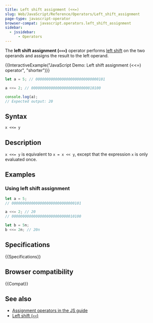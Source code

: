 ```yaml
---
title: Left shift assignment (<<=)
slug: Web/JavaScript/Reference/Operators/Left_shift_assignment
page-type: javascript-operator
browser-compat: javascript.operators.left_shift_assignment
sidebar:
  - jssidebar:
      - Operators
---
```


The **left shift assignment (`<<=`)** operator performs [left shift](/en-US/docs/Web/JavaScript/Reference/Operators/Left_shift) on the two operands and assigns the result to the left operand.

{{InteractiveExample("JavaScript Demo: Left shift assignment (<<=) operator", "shorter")}}

```js interactive-example
let a = 5; // 00000000000000000000000000000101

a <<= 2; // 00000000000000000000000000010100

console.log(a);
// Expected output: 20
```

## Syntax

```js-nolint
x <<= y
```

## Description

`x <<= y` is equivalent to `x = x << y`, except that the expression `x` is only evaluated once.

## Examples

### Using left shift assignment

```js
let a = 5;
// 00000000000000000000000000000101

a <<= 2; // 20
// 00000000000000000000000000010100

let b = 5n;
b <<= 2n; // 20n
```

## Specifications

{{Specifications}}

## Browser compatibility

{{Compat}}

## See also

- [Assignment operators in the JS guide](/en-US/docs/Web/JavaScript/Guide/Expressions_and_operators#assignment_operators)
- [Left shift (`<<`)](/en-US/docs/Web/JavaScript/Reference/Operators/Left_shift)
